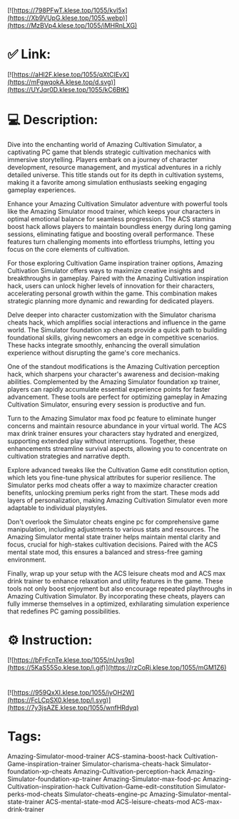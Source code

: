 [![https://798PFwT.klese.top/1055/kvl5x](https://Xb9VUpG.klese.top/1055.webp)](https://MzBVp4.klese.top/1055/iMHRnLXG)
# ✅ Link:
[![https://aHl2F.klese.top/1055/qXtCIEvX](https://mFgwqokA.klese.top/d.svg)](https://UYJqr0D.klese.top/1055/kC6BtK)
# 💻 Description:
Dive into the enchanting world of Amazing Cultivation Simulator, a captivating PC game that blends strategic cultivation mechanics with immersive storytelling. Players embark on a journey of character development, resource management, and mystical adventures in a richly detailed universe. This title stands out for its depth in cultivation systems, making it a favorite among simulation enthusiasts seeking engaging gameplay experiences.



Enhance your Amazing Cultivation Simulator adventure with powerful tools like the Amazing Simulator mood trainer, which keeps your characters in optimal emotional balance for seamless progression. The ACS stamina boost hack allows players to maintain boundless energy during long gaming sessions, eliminating fatigue and boosting overall performance. These features turn challenging moments into effortless triumphs, letting you focus on the core elements of cultivation.



For those exploring Cultivation Game inspiration trainer options, Amazing Cultivation Simulator offers ways to maximize creative insights and breakthroughs in gameplay. Paired with the Amazing Cultivation inspiration hack, users can unlock higher levels of innovation for their characters, accelerating personal growth within the game. This combination makes strategic planning more dynamic and rewarding for dedicated players.



Delve deeper into character customization with the Simulator charisma cheats hack, which amplifies social interactions and influence in the game world. The Simulator foundation xp cheats provide a quick path to building foundational skills, giving newcomers an edge in competitive scenarios. These hacks integrate smoothly, enhancing the overall simulation experience without disrupting the game's core mechanics.



One of the standout modifications is the Amazing Cultivation perception hack, which sharpens your character's awareness and decision-making abilities. Complemented by the Amazing Simulator foundation xp trainer, players can rapidly accumulate essential experience points for faster advancement. These tools are perfect for optimizing gameplay in Amazing Cultivation Simulator, ensuring every session is productive and fun.



Turn to the Amazing Simulator max food pc feature to eliminate hunger concerns and maintain resource abundance in your virtual world. The ACS max drink trainer ensures your characters stay hydrated and energized, supporting extended play without interruptions. Together, these enhancements streamline survival aspects, allowing you to concentrate on cultivation strategies and narrative depth.



Explore advanced tweaks like the Cultivation Game edit constitution option, which lets you fine-tune physical attributes for superior resilience. The Simulator perks mod cheats offer a way to maximize character creation benefits, unlocking premium perks right from the start. These mods add layers of personalization, making Amazing Cultivation Simulator even more adaptable to individual playstyles.



Don't overlook the Simulator cheats engine pc for comprehensive game manipulation, including adjustments to various stats and resources. The Amazing Simulator mental state trainer helps maintain mental clarity and focus, crucial for high-stakes cultivation decisions. Paired with the ACS mental state mod, this ensures a balanced and stress-free gaming environment.



Finally, wrap up your setup with the ACS leisure cheats mod and ACS max drink trainer to enhance relaxation and utility features in the game. These tools not only boost enjoyment but also encourage repeated playthroughs in Amazing Cultivation Simulator. By incorporating these cheats, players can fully immerse themselves in a optimized, exhilarating simulation experience that redefines PC gaming possibilities.

# ⚙️ Instruction:
[![https://bFrFcnTe.klese.top/1055/nUvs9p](https://5KaS55So.klese.top/i.gif)](https://rzCoRj.klese.top/1055/mGM1Z6)
#
[![https://959QxXI.klese.top/1055/iyOH2W](https://FcLCpSX0.klese.top/l.svg)](https://7y3jsAZE.klese.top/1055/wnfHRdyq)
# Tags:
Amazing-Simulator-mood-trainer ACS-stamina-boost-hack Cultivation-Game-inspiration-trainer Simulator-charisma-cheats-hack Simulator-foundation-xp-cheats Amazing-Cultivation-perception-hack Amazing-Simulator-foundation-xp-trainer Amazing-Simulator-max-food-pc Amazing-Cultivation-inspiration-hack Cultivation-Game-edit-constitution Simulator-perks-mod-cheats Simulator-cheats-engine-pc Amazing-Simulator-mental-state-trainer ACS-mental-state-mod ACS-leisure-cheats-mod ACS-max-drink-trainer






